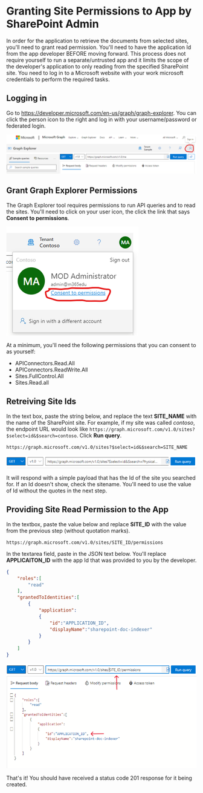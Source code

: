# Granting Site Permissions to App by SharePoint Admin

In order for the application to retrieve the documents from selected sites, you'll need to grant read permission. You'll need to have the application Id from the app developer BEFORE moving forward. This process does not require yourself to run a separate/untrusted app and it limits the scope of the developer's application to only reading from the specified SharePoint site. You need to log in to a Microsoft website with your work microsoft credentials to perform the required tasks.

## Logging in

Go to https://developer.microsoft.com/en-us/graph/graph-explorer. You can click the person icon to the right and log in with your username/password or federated login.

![sign in button](images/1.png)

## Grant Graph Explorer Permissions

The Graph Explorer tool requires permissions to run API queries and to read the sites. You'll need to click on your user icon, the click the link that says **Consent to permissions**. 

![Consent to permissions](images/2.png)

At a minimum, you'll need the following permissions that you can consent to as yourself:
- APIConnectors.Read.All
- APIConnectors.ReadWrite.All
- Sites.FullControl.All
- Sites.Read.all

## Retreiving Site Ids
In the text box, paste the string below, and replace the text **SITE_NAME** with the name of the SharePoint site. For example, if my site was called *contoso*, the endpoint URL would look like `https://graph.microsoft.com/v1.0/sites?$select=id&$search=contoso`. Click **Run query**.

```text
https://graph.microsoft.com/v1.0/sites?$select=id&$search=SITE_NAME
```

![query textbox](images/3.png)

It will respond with a simple payload that has the Id of the site you searched for. If an Id doesn't show, check the sitename. You'll need to use the value of Id without the quotes in the next step.

## Providing Site Read Permission to the App

In the textbox, paste the value below and replace **SITE_ID** with the value from the previous step (without quotation marks).

```text
https://graph.microsoft.com/v1.0/sites/SITE_ID/permissions
```

In the textarea field, paste in the JSON text below. You'll replace **APPLICAITON_ID** with the app Id that was provided to you by the developer.

```json
{
    "roles":[
        "read"
    ],
    "grantedToIdentities":[
        {
            "application":
            {
                "id":"APPLICATION_ID",
                "displayName":"sharepoint-doc-indexer"
            }
        }
    ]
}
```

![grant payload](images/4.png)

That's it! You should have received a status code 201 response for it being created.
